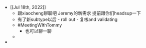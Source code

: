 - [[Jul 18th, 2022]]
	- 跟xiaocheng聊聊吧 Jeremy的新需求 提前跟你们headsup一下
	- 有了新subtype以后 - roll out - 复核and validating
	- #MeetingWIthTommy
		- 也可以聊一聊
	-
-